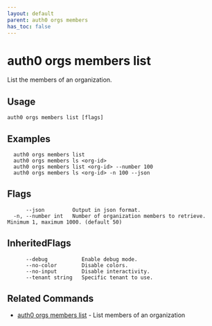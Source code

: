 ```yaml
---
layout: default
parent: auth0 orgs members
has_toc: false
---
```

# auth0 orgs members list

List the members of an organization.

## Usage
```
auth0 orgs members list [flags]
```

## Examples

```
  auth0 orgs members list
  auth0 orgs members ls <org-id>
  auth0 orgs members list <org-id> --number 100
  auth0 orgs members ls <org-id> -n 100 --json
```


## Flags

```
      --json         Output in json format.
  -n, --number int   Number of organization members to retrieve. Minimum 1, maximum 1000. (default 50)
```


## InheritedFlags

```
      --debug           Enable debug mode.
      --no-color        Disable colors.
      --no-input        Disable interactivity.
      --tenant string   Specific tenant to use.
```


## Related Commands

- [auth0 orgs members list](auth0_orgs_members_list.md) - List members of an organization


